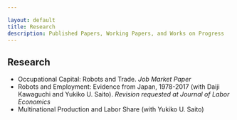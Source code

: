 ```yaml
---

layout: default
title: Research
description: Published Papers, Working Papers, and Works on Progress
---
```


## Research

- Occupational Capital: Robots and Trade. *Job Market Paper*
- Robots and Employment: Evidence from Japan, 1978-2017 (with Daiji Kawaguchi and Yukiko U. Saito). *Revision requested at Journal of Labor Economics*
- Multinational Production and Labor Share (with Yukiko U. Saito)

